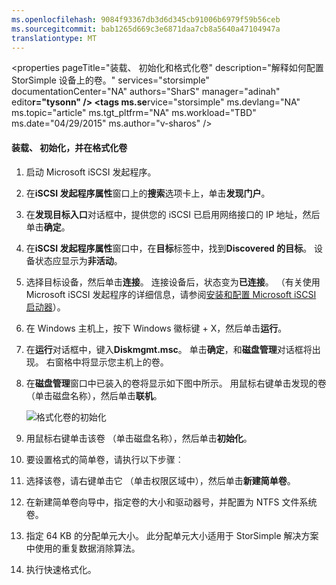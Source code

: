 ```yaml
---
ms.openlocfilehash: 9084f93367db3d6d345cb91006b6979f59b56ceb
ms.sourcegitcommit: bab1265d669c3e6871daa7cb8a5640a47104947a
translationtype: MT
---
```

<properties 
   pageTitle="装载、 初始化和格式化卷"
   description="解释如何配置 StorSimple 设备上的卷。"
   services="storsimple"
   documentationCenter="NA"
   authors="SharS"
   manager="adinah"
   edito**r="tysonn" />
<tags 
   ms.se**rvice="storsimple"
   ms.devlang="NA"
   ms.topic="article"
   ms.tgt_pltfrm="NA"
   ms.workload="TBD"
   ms.date="04/29/2015"
   ms.author="v-sharos" />

#### 装载、 初始化，并在格式化卷

1. 启动 Microsoft iSCSI 发起程序。

2. 在**iSCSI 发起程序属性**窗口上的**搜索**选项卡上，单击**发现门户**。

3. 在**发现目标入口**对话框中，提供您的 iSCSI 已启用网络接口的 IP 地址，然后单击**确定**。 

4. 在**iSCSI 发起程序属性**窗口中，在**目标**标签中，找到**Discovered 的目标**。 设备状态应显示为**非活动**。

5. 选择目标设备，然后单击**连接**。 连接设备后，状态变为**已连接**。 （有关使用 Microsoft iSCSI 发起程序的详细信息，请参阅[安装和配置 Microsoft iSCSI 启动器][1]）。

6. 在 Windows 主机上，按下 Windows 徽标键 + X，然后单击**运行**。 

7. 在**运行**对话框中，键入**Diskmgmt.msc**。 单击**确定**，和**磁盘管理**对话框将出现。 右窗格中将显示您主机上的卷。

8. 在**磁盘管理**窗口中已装入的卷将显示如下图中所示。 用鼠标右键单击发现的卷 （单击磁盘名称），然后单击**联机**。

     ![格式化卷的初始化](./media/storsimple-mount-initialize-format-volume/HCS_InitializeFormatVolume-include.png) 

9. 用鼠标右键单击该卷 （单击磁盘名称），然后单击**初始化**。

10. 要设置格式的简单卷，请执行以下步骤︰
  1. 选择该卷，请右键单击它 （单击权限区域中），然后单击**新建简单卷**。
  2. 在新建简单卷向导中，指定卷的大小和驱动器号，并配置为 NTFS 文件系统卷。
  3. 指定 64 KB 的分配单元大小。 此分配单元大小适用于 StorSimple 解决方案中使用的重复数据消除算法。
  4. 执行快速格式化。

<!--Link references-->
[1]: https://technet.microsoft.com/library/ee338480(WS.10).aspx
